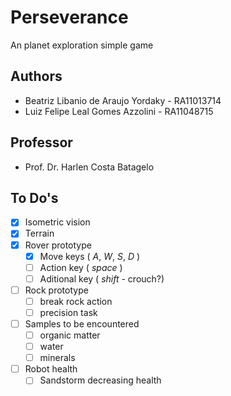# Perseverance

An planet exploration simple game

## Authors
* Beatriz Libanio de Araujo Yordaky - RA11013714
* Luiz Felipe Leal Gomes Azzolini   - RA11048715

## Professor
* Prof. Dr. Harlen Costa Batagelo

## To Do's
* [x] Isometric vision
* [x] Terrain
* [x] Rover prototype
	* [x] Move keys ( _A_, _W_, _S_, _D_ )
	* [ ] Action key ( _space_ )
	* [ ] Aditional key ( _shift_ - crouch?)
* [ ] Rock prototype
	* [ ] break rock action
	* [ ] precision task
* [ ] Samples to be encountered
	* [ ] organic matter
	* [ ] water
	* [ ] minerals
* [ ] Robot health
	* [ ] Sandstorm decreasing health